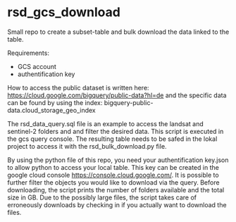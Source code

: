 # rsd_gcs_download
Small repo to create a subset-table and bulk download the data linked to the table. 

Requirements: 
- GCS account
- authentification key

How to access the public dataset is written here: https://cloud.google.com/bigquery/public-data?hl=de and the specific data can be found by using the index: bigquery-public-data.cloud_storage_geo_index

The rsd_data_query.sql file is an example to access the landsat and sentinel-2 folders and and filter the desired data. This script is executed in the gcs query console. The resulting table needs to be safed in the lokal project to access it with the rsd_bulk_download.py file. 

By using the python file of this repo, you need your authentification key.json to allow python to access your local table. This key can be created in the google cloud console https://console.cloud.google.com/. 
It is possible to further filter the objects you would like to download via the query. Before downloading, the script prints the number of folders available and the total size in GB. Due to the possibly large files, the script takes care of erroneously downloads by checking in if you actually want to download the files. 
